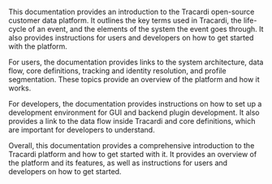 This documentation provides an introduction to the Tracardi open-source customer data platform. It outlines the key terms used in Tracardi, the life-cycle of an event, and the elements of the system the event goes through. It also provides instructions for users and developers on how to get started with the platform. 

For users, the documentation provides links to the system architecture, data flow, core definitions, tracking and identity resolution, and profile segmentation. These topics provide an overview of the platform and how it works. 

For developers, the documentation provides instructions on how to set up a development environment for GUI and backend plugin development. It also provides a link to the data flow inside Tracardi and core definitions, which are important for developers to understand. 

Overall, this documentation provides a comprehensive introduction to the Tracardi platform and how to get started with it. It provides an overview of the platform and its features, as well as instructions for users and developers on how to get started.
